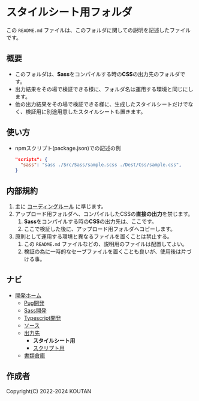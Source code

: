 # スタイルシート用フォルダ

この `README.md` ファイルは、このフォルダに関しての説明を記述したファイルです。

## 概要

- このフォルダは、**Sass**をコンパイルする時の**CSS**の出力先のフォルダです。
- 出力結果をその場で検証できる様に、フォルダ名は運用する環境と同じにします。
- 他の出力結果をその場で検証できる様に、生成したスタイルシートだけでなく、検証用に別途用意したスタイルシートも置きます。

## 使い方

- npmスクリプト(package.json)での記述の例

    ```json
    "scripts": {
      "sass": "sass ./Src/Sass/sample.scss ./Dest/Css/sample.css",
    }
    ```

## 内部規約

1. 主に [コーディングルール](../../Document/codingrules.md) に準じます。
2. アップロード用フォルダへ、コンパイルしたCSSの**直接の出力**を禁じます。
    1. **Sass**をコンパイルする時の**CSS**の出力先は、ここです。
    2. ここで検証した後に、アップロード用フォルダへコピーします。
3. 原則として運用する環境と異なるファイルを置くことは禁止する。
    1. この `README.md` ファイルなどの、説明用のファイルは配置してよい。
    2. 検証の為に一時的なセーブファイルを置くことも良いが、使用後は片づける事。

## ナビ

- [開発ホーム](../README.md)
  - [Pug開発](../../Pug/README.md)
  - [Sass開発](../../Sass/README.md)
  - [Typescript開発](../../Typescript/README.md)
  - [ソース](../../Src/README.md)
  - [出力先](../README.md)
    - **スタイルシート用**
    - [スクリプト用](../Js/README.md)
  - [書類倉庫](../../Document/README.md)

## 作成者

Copyright(C) 2022-2024 KOUTAN
